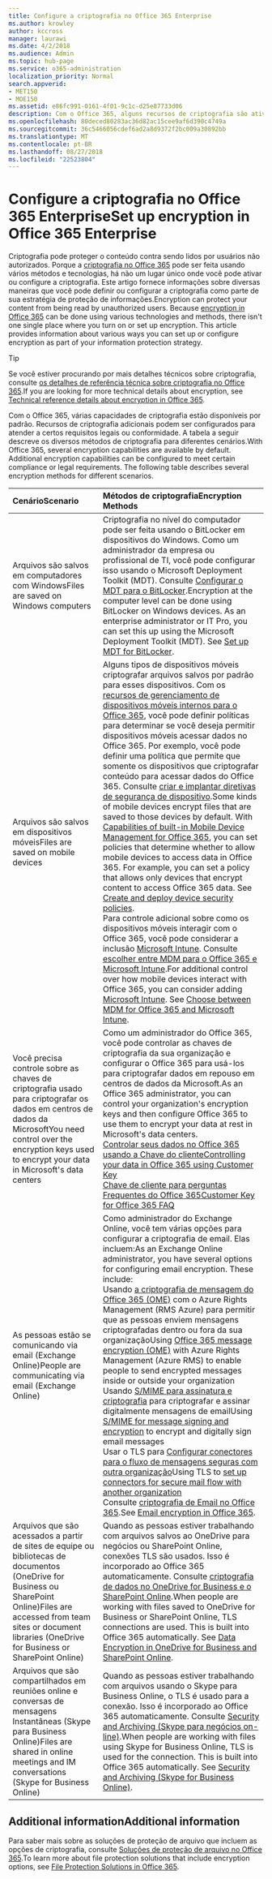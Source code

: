 ```yaml
---
title: Configure a criptografia no Office 365 Enterprise
ms.author: krowley
author: kccross
manager: laurawi
ms.date: 4/2/2018
ms.audience: Admin
ms.topic: hub-page
ms.service: o365-administration
localization_priority: Normal
search.appverid:
- MET150
- MOE150
ms.assetid: e86fc991-0161-4f01-9c1c-d25e87733d06
description: Com o Office 365, alguns recursos de criptografia são ativados por padrão; outros recursos podem ser configurados para atender a certos requisitos legais ou conformidade.
ms.openlocfilehash: 80deced80283ac36d82ac15cee9af6d390c4749a
ms.sourcegitcommit: 36c5466056cdef6ad2a8d9372f2bc009a30892bb
ms.translationtype: MT
ms.contentlocale: pt-BR
ms.lasthandoff: 08/27/2018
ms.locfileid: "22523804"
---
```

# <a name="set-up-encryption-in-office-365-enterprise"></a><span data-ttu-id="56f91-103">Configure a criptografia no Office 365 Enterprise</span><span class="sxs-lookup"><span data-stu-id="56f91-103">Set up encryption in Office 365 Enterprise</span></span>

<span data-ttu-id="56f91-p101">Criptografia pode proteger o conteúdo contra sendo lidos por usuários não autorizados. Porque a [criptografia no Office 365](encryption.md) pode ser feita usando vários métodos e tecnologias, há não um lugar único onde você pode ativar ou configure a criptografia. Este artigo fornece informações sobre diversas maneiras que você pode definir ou configurar a criptografia como parte de sua estratégia de proteção de informações.</span><span class="sxs-lookup"><span data-stu-id="56f91-p101">Encryption can protect your content from being read by unauthorized users. Because [encryption in Office 365](encryption.md) can be done using various technologies and methods, there isn't one single place where you turn on or set up encryption. This article provides information about various ways you can set up or configure encryption as part of your information protection strategy.</span></span> 
  
> [!TIP]
> <span data-ttu-id="56f91-107">Se você estiver procurando por mais detalhes técnicos sobre criptografia, consulte [os detalhes de referência técnica sobre criptografia no Office 365](technical-reference-details-about-encryption.md).</span><span class="sxs-lookup"><span data-stu-id="56f91-107">If you are looking for more technical details about encryption, see [Technical reference details about encryption in Office 365](technical-reference-details-about-encryption.md).</span></span> 
  
<span data-ttu-id="56f91-p102">Com o Office 365, várias capacidades de criptografia estão disponíveis por padrão. Recursos de criptografia adicionais podem ser configurados para atender a certos requisitos legais ou conformidade. A tabela a seguir descreve os diversos métodos de criptografia para diferentes cenários.</span><span class="sxs-lookup"><span data-stu-id="56f91-p102">With Office 365, several encryption capabilities are available by default. Additional encryption capabilities can be configured to meet certain compliance or legal requirements. The following table describes several encryption methods for different scenarios.</span></span>
  
|<span data-ttu-id="56f91-111">**Cenário**</span><span class="sxs-lookup"><span data-stu-id="56f91-111">**Scenario**</span></span>|<span data-ttu-id="56f91-112">**Métodos de criptografia**</span><span class="sxs-lookup"><span data-stu-id="56f91-112">**Encryption Methods**</span></span>|
|:-----|:-----|
|<span data-ttu-id="56f91-113">Arquivos são salvos em computadores com Windows</span><span class="sxs-lookup"><span data-stu-id="56f91-113">Files are saved on Windows computers</span></span>  <br/> |<span data-ttu-id="56f91-p103">Criptografia no nível do computador pode ser feita usando o BitLocker em dispositivos do Windows. Como um administrador da empresa ou profissional de TI, você pode configurar isso usando o Microsoft Deployment Toolkit (MDT). Consulte [Configurar o MDT para o BitLocker](https://go.microsoft.com/fwlink/?linkid=849282).</span><span class="sxs-lookup"><span data-stu-id="56f91-p103">Encryption at the computer level can be done using BitLocker on Windows devices. As an enterprise administrator or IT Pro, you can set this up using the Microsoft Deployment Toolkit (MDT). See [Set up MDT for BitLocker](https://go.microsoft.com/fwlink/?linkid=849282).  </span></span><br/> |
|<span data-ttu-id="56f91-117">Arquivos são salvos em dispositivos móveis</span><span class="sxs-lookup"><span data-stu-id="56f91-117">Files are saved on mobile devices</span></span>  <br/> |<span data-ttu-id="56f91-p104">Alguns tipos de dispositivos móveis criptografar arquivos salvos por padrão para esses dispositivos. Com os [recursos de gerenciamento de dispositivos móveis internos para o Office 365](https://support.office.com/article/a1da44e5-7475-4992-be91-9ccec25905b0), você pode definir políticas para determinar se você deseja permitir dispositivos móveis acessar dados no Office 365. Por exemplo, você pode definir uma política que permite que somente os dispositivos que criptografar conteúdo para acessar dados do Office 365. Consulte [criar e implantar diretivas de segurança de dispositivo](https://support.office.com/article/d310f556-8bfb-497b-9bd7-fe3c36ea2fd6).</span><span class="sxs-lookup"><span data-stu-id="56f91-p104">Some kinds of mobile devices encrypt files that are saved to those devices by default. With [Capabilities of built-in Mobile Device Management for Office 365](https://support.office.com/article/a1da44e5-7475-4992-be91-9ccec25905b0), you can set policies that determine whether to allow mobile devices to access data in Office 365. For example, you can set a policy that allows only devices that encrypt content to access Office 365 data. See [Create and deploy device security policies](https://support.office.com/article/d310f556-8bfb-497b-9bd7-fe3c36ea2fd6).  </span></span><br/> <span data-ttu-id="56f91-p105">Para controle adicional sobre como os dispositivos móveis interagir com o Office 365, você pode considerar a inclusão [Microsoft Intune](https://aka.ms/qzln04). Consulte [escolher entre MDM para o Office 365 e Microsoft Intune](https://support.office.com/article/c93d9ab9-efb2-4349-9b93-30c30562ee22).</span><span class="sxs-lookup"><span data-stu-id="56f91-p105">For additional control over how mobile devices interact with Office 365, you can consider adding [Microsoft Intune](https://aka.ms/qzln04). See [Choose between MDM for Office 365 and Microsoft Intune](https://support.office.com/article/c93d9ab9-efb2-4349-9b93-30c30562ee22).  </span></span><br/> |
|<span data-ttu-id="56f91-124">Você precisa controle sobre as chaves de criptografia usado para criptografar os dados em centros de dados da Microsoft</span><span class="sxs-lookup"><span data-stu-id="56f91-124">You need control over the encryption keys used to encrypt your data in Microsoft's data centers</span></span>  <br/> | <span data-ttu-id="56f91-125">Como um administrador do Office 365, você pode controlar as chaves de criptografia da sua organização e configurar o Office 365 para usá-los para criptografar dados em repouso em centros de dados da Microsoft.</span><span class="sxs-lookup"><span data-stu-id="56f91-125">As an Office 365 administrator, you can control your organization's encryption keys and then configure Office 365 to use them to encrypt your data at rest in Microsoft's data centers.</span></span>  <br/> [<span data-ttu-id="56f91-126">Controlar seus dados no Office 365 usando a Chave do cliente</span><span class="sxs-lookup"><span data-stu-id="56f91-126">Controlling your data in Office 365 using Customer Key</span></span>](controlling-your-data-using-customer-key.md) <br/> [<span data-ttu-id="56f91-127">Chave de cliente para perguntas Frequentes do Office 365</span><span class="sxs-lookup"><span data-stu-id="56f91-127">Customer Key for Office 365 FAQ</span></span>](service-encryption-with-customer-key-faq.md) <br/> |
|<span data-ttu-id="56f91-128">As pessoas estão se comunicando via email (Exchange Online)</span><span class="sxs-lookup"><span data-stu-id="56f91-128">People are communicating via email (Exchange Online)</span></span>  <br/> | <span data-ttu-id="56f91-p106">Como administrador do Exchange Online, você tem várias opções para configurar a criptografia de email. Elas incluem:</span><span class="sxs-lookup"><span data-stu-id="56f91-p106">As an Exchange Online administrator, you have several options for configuring email encryption. These include:  </span></span><br/>  <span data-ttu-id="56f91-131">Usando [a criptografia de mensagem do Office 365 (OME)](set-up-new-message-encryption-capabilities.md) com o Azure Rights Management (RMS Azure) para permitir que as pessoas enviem mensagens criptografadas dentro ou fora da sua organização</span><span class="sxs-lookup"><span data-stu-id="56f91-131">Using [Office 365 message encryption (OME)](set-up-new-message-encryption-capabilities.md) with Azure Rights Management (Azure RMS) to enable people to send encrypted messages inside or outside your organization</span></span>  <br/>  <span data-ttu-id="56f91-132">Usando [S/MIME para assinatura e criptografia](https://aka.ms/c6dozg) para criptografar e assinar digitalmente mensagens de email</span><span class="sxs-lookup"><span data-stu-id="56f91-132">Using [S/MIME for message signing and encryption](https://aka.ms/c6dozg) to encrypt and digitally sign email messages</span></span>  <br/>  <span data-ttu-id="56f91-133">Usar o TLS para [Configurar conectores para o fluxo de mensagens seguras com outra organização](https://aka.ms/hs809p)</span><span class="sxs-lookup"><span data-stu-id="56f91-133">Using TLS to [set up connectors for secure mail flow with another organization](https://aka.ms/hs809p)</span></span> <br/>  <span data-ttu-id="56f91-134">Consulte [criptografia de Email no Office 365](https://aka.ms/hic3f7).</span><span class="sxs-lookup"><span data-stu-id="56f91-134">See [Email encryption in Office 365](https://aka.ms/hic3f7).</span></span>  <br/> |
|<span data-ttu-id="56f91-135">Arquivos que são acessados a partir de sites de equipe ou bibliotecas de documentos (OneDrive for Business ou SharePoint Online)</span><span class="sxs-lookup"><span data-stu-id="56f91-135">Files are accessed from team sites or document libraries (OneDrive for Business or SharePoint Online)</span></span>  <br/> |<span data-ttu-id="56f91-p107">Quando as pessoas estiver trabalhando com arquivos salvos ao OneDrive para negócios ou SharePoint Online, conexões TLS são usados. Isso é incorporado ao Office 365 automaticamente. Consulte [criptografia de dados no OneDrive for Business e o SharePoint Online](https://go.microsoft.com/fwlink/?linkid=526379).</span><span class="sxs-lookup"><span data-stu-id="56f91-p107">When people are working with files saved to OneDrive for Business or SharePoint Online, TLS connections are used. This is built into Office 365 automatically. See [Data Encryption in OneDrive for Business and SharePoint Online](https://go.microsoft.com/fwlink/?linkid=526379).  </span></span><br/> |
|<span data-ttu-id="56f91-139">Arquivos que são compartilhados em reuniões online e conversas de mensagens Instantâneas (Skype para Business Online)</span><span class="sxs-lookup"><span data-stu-id="56f91-139">Files are shared in online meetings and IM conversations (Skype for Business Online)</span></span>  <br/> |<span data-ttu-id="56f91-p108">Quando as pessoas estiver trabalhando com arquivos usando o Skype para Business Online, o TLS é usado para a conexão. Isso é incorporado ao Office 365 automaticamente. Consulte [Security and Archiving (Skype para negócios on-line)](https://aka.ms/nuq4ws).</span><span class="sxs-lookup"><span data-stu-id="56f91-p108">When people are working with files using Skype for Business Online, TLS is used for the connection. This is built into Office 365 automatically. See [Security and Archiving (Skype for Business Online)](https://aka.ms/nuq4ws).  </span></span><br/> |
   
## <a name="additional-information"></a><span data-ttu-id="56f91-143">Additional information</span><span class="sxs-lookup"><span data-stu-id="56f91-143">Additional information</span></span>

<span data-ttu-id="56f91-144">Para saber mais sobre as soluções de proteção de arquivo que incluem as opções de criptografia, consulte [Soluções de proteção de arquivo no Office 365](https://www.microsoft.com/en-us/download/details.aspx?id=55523).</span><span class="sxs-lookup"><span data-stu-id="56f91-144">To learn more about file protection solutions that include encryption options, see [File Protection Solutions in Office 365](https://www.microsoft.com/en-us/download/details.aspx?id=55523).</span></span>
  

